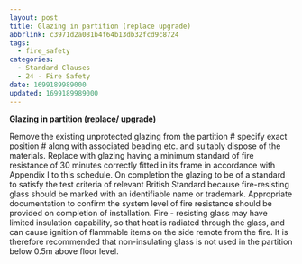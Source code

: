 ```yaml
---
layout: post
title: Glazing in partition (replace upgrade)
abbrlink: c3971d2a081b4f64b13db32fcd9c8724
tags:
  - fire_safety
categories:
  - Standard Clauses
  - 24 - Fire Safety
date: 1699189989000
updated: 1699189989000
---
```


**Glazing in partition (replace/ upgrade)**

Remove the existing unprotected glazing from the partition # specify exact position # along with associated beading etc. and suitably dispose of the materials. Replace with glazing having a minimum standard of fire resistance of 30 minutes correctly fitted in its frame in accordance with Appendix I to this schedule. On completion the glazing to be of a standard to satisfy the test criteria of relevant British Standard because fire-resisting glass should be marked with an identifiable name or trademark. Appropriate documentation to confirm the system level of fire resistance should be provided on completion of installation. Fire - resisting glass may have limited insulation capability, so that heat is radiated through the glass, and can cause ignition of flammable items on the side remote from the fire. It is therefore recommended that non-insulating glass is not used in the partition below 0.5m above floor level.
